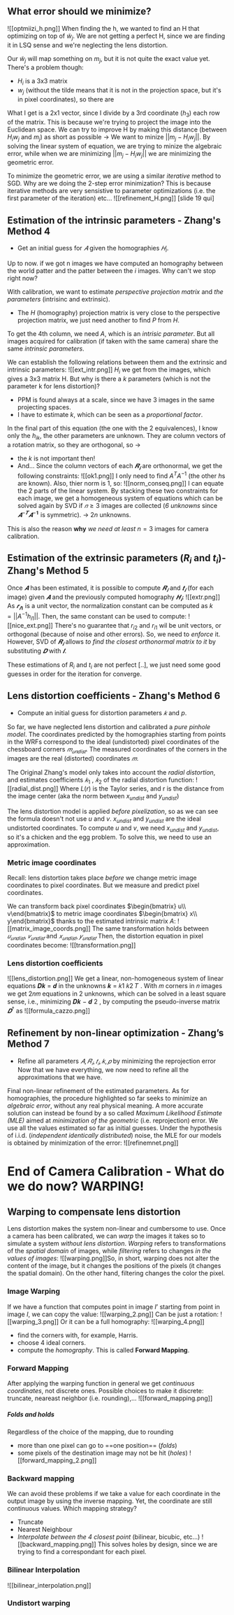 ## What error should we minimize?
![[optmiizi_h.png]]
When finding the h, we wanted to find an H that optimizing on top of $\tilde w_j$. 
We are not getting a perfect H, since we are finding it in LSQ sense and we're neglecting the lens distortion. 

Our $\tilde w_j$ will map something on $m_j$, but it is not quite the exact value yet.
There's a problem though:
- $H_i$ is a 3x3 matrix
- $w_j$ (without the tilde means that it is not in the projection space, but it's in pixel coordinates), so there are

What I get is a 2x1 vector, since I divide by a 3rd coordinate ($h_3$) each row of the matrix. This is because we're trying to project the image into the Euclidean space. 
We can try to improve H by making this distance (between $H_iw_j$ and $m_j$) as short as possible -> We want to minize $||m_j - H_iw_j||$. 
By solving the linear system of equation, we are trying to minize the algebraic error, while when we are minimizing $||m_j - H_iw_j||$ we are minimizing the geometric error.

To minimize the geometric error, we are using a similar _iterative_ method to SGD. 
Why are we doing the 2-step error minimization?
This is because iterative methods are very sensistive to parameter optimizations (i.e. the first parameter of the iteration) etc... 
![[refinement_H.png]]
[slide 19 qui]


## Estimation of the intrinsic parameters - Zhang's Method 4 
- Get an initial guess for $𝐴$ given the homographies $𝐻_i$.

Up to now. if we got n images we have computed an homography between the world patter and the patter between the $i$ images. Why can't we stop right now?

With calibration, we want to estimate _perspective projection matrix_ and _the parameters_ (intrisinc and extrinsic).
- The $H$ (homography) projection matrix is very close to the perspective projection matrix, we just need another to find $P$ from $H$.

To get the 4th column, we need $A$, which is an _intrisic parameter_. But all images acquired for calibration (if taken with the same camera) share the same _intrinsic parameters_.  

We can establish the following relations between them and the extrinsic and intrinsic parameters:
![[ext_intr.png]]
$H_i$ we get from the images, which gives a 3x3 matrix H. 
But why is there a $k$ parameters (which is not the parameter k for lens distortion)? 
- PPM is found always at a scale, since we have 3 images in the same projecting spaces. 
- I have to estimate $k$, which can be seen as a _proportional factor_.

In the final part of this equation (the one with the 2 equivalences), I know only the $h_{ik}$, the other parameters are unknown. 
They are column vectors of a rotation matrix, so they are orthogonal, so -> 
- the $k$ is not important then!
- And...
Since the column vectors of each $𝑹_𝒊$ are orthonormal, we get the following constraints:
![[ok1.png]]
I only need to find $A^TA^{-1}$ (the other $h$s are known). 
Also, thier norm is 1, so:
![[norm_conseq.png]]
I can equate the 2 parts of the linear system. 
By stacking these two constraints for each image, we get a homogeneous system of equations which can be solved again by SVD if $𝑛 ≥ 3$ images are collected (_6 unknowns_ since $𝑨^{−𝑻}𝑨^{−𝟏}$ is symmetric).
-> $2n$ unknowns. 

This is also the reason __why__ _we need at least_ $n = 3$ images for camera calibration. 

## Estimation of the extrinsic parameters ($R_i$ and $t_i$)- Zhang's Method 5
Once $𝑨$ has been estimated, it is possible to compute $𝑹_𝒊$ and $𝒕_𝒊$ (for each image) given $𝑨$ and the previously computed homography $𝑯_𝒊$:
![[extr.png]]
As $𝒓_{𝒊𝟏}$ is a unit vector, the normalization constant can be computed as $k = ||A^{-1}h_{i1}||$.
Then, the same constant can be used to compute:
![[nice_ext.png]]
There's no guarantee that $r_{i2}$ and $r_{i1}$ wil be unit vectors, or orthogonal (because of noise and other errors). So, we need to _enforce_ it.
However, SVD of $𝑹_𝒊$ allows _to find the closest orthonormal matrix to it_ by substituting $𝑫$ with $𝑰$.

These estimations of $R_i$ and $t_i$ are not perfect [..], we just need some good guesses in order for the iteration for converge. 

## Lens distortion coefficients - Zhang's Method 6
- Compute an initial guess for distortion parameters $𝑘$ and $p$.

So far, we have neglected lens distortion and calibrated a _pure pinhole model_. The coordinates predicted by the homographies starting from points in the WRFs correspond to the ideal (undistorted) pixel coordinates of the chessboard corners $𝑚_{𝑢𝑛𝑑𝑖𝑠𝑡}$. The measured coordinates of the corners in the images are the real (distorted) coordinates $𝑚$.

The Original Zhang's model only takes into account the _radial distortion_, and estimates coefficients $𝑘_1$ , $𝑘_2$ of the radial distortion function:
![[radial_dist.png]]
Where $L(r)$ is the Taylor series, and r is the distance from the image center (aka the norm between $x_{undist}$ and $y_{undist}$)

The lens distortion model is applied _before pixelization_, so as we can see the formula doesn't not use $u$ and $v$.
$x_{undist}$ and $y_{undist}$ are the ideal undistorted coordinates. 
To compute $u$ and $v$, we need $x_{undist}$ and $y_{undist}$, so it's a chicken and the egg problem. To solve this, we need to use an approximation. 

### Metric image coordinates
Recall: lens distortion takes place _before_ we change metric image coordinates to pixel coordinates. But we measure and predict pixel coordinates.

We can transform back pixel coordinates $\begin{bmatrix}  u\\  v\end{bmatrix}$ to metric image coordinates  $\begin{bmatrix}  x\\  y\end{bmatrix}$ thanks to the estimated intrinsic matrix $A$: 
![[matrix_image_coords.png]]
The same transformation holds between $𝑢_{𝑢𝑛𝑑𝑖𝑠𝑡}$, $𝑣_{𝑢𝑛𝑑𝑖𝑠𝑡}$ and $𝑥_{𝑢𝑛𝑑𝑖𝑠𝑡}$, $𝑦_{𝑢𝑛𝑑𝑖𝑠𝑡}$
Then, the distortion equation in pixel coordinates become:
![[transformation.png]]

### Lens distortion coefficients
![[lens_distortion.png]]
We get a linear, non-homogeneous system of linear equations 𝑫𝒌 = 𝒅 in the unknowns 𝒌 =  𝑘1 𝑘2 𝑇 . With 𝑚 corners in 𝑛 images we get 2𝑛𝑚 equations in 2 unknowns, which can be solved in a least square sense, i.e., minimizing 𝑫𝒌 − 𝒅 2 , by computing the pseudo-inverse matrix $𝑫^†$ as
![[formula_cazzo.png]]

## Refinement by non-linear optimization - Zhang’s Method 7
- Refine all parameters $𝐴, 𝑅_𝑖 ,𝑡_𝑖 , 𝑘, 𝑝$ by minimizing the reprojection error
Now that we have everything, we now need to refine all the approximations that we have. 

Final non-linear refinement of the estimated parameters. As for homographies, the procedure highlighted so far seeks to minimize an _algebraic error_, without any real physical meaning.
A more accurate solution can instead be found by a so called _Maximum Likelihood Estimate (MLE)_ aimed at _minimization of the geometric_ (i.e. reprojection) error.
We use all the values estimated so far as initial guesses. Under the hypothesis of i.i.d. (_independent identically distributed_) noise, the MLE for our models is obtained by minimization of the error:
![[refinemnet.png]]

# End of Camera Calibration - What do we do now? WARPING!
## Warping to compensate lens distortion
Lens distortion makes the system non-linear and cumbersome to use. Once a camera has been calibrated, we can _warp_ the images it takes so to simulate a system _without lens distortion_. 
_Warping_ refers to transformations of the _spatial domain_ of images, while _filtering_ refers to changes _in the values of images_:
![[warping.png]]So, in short, warping does not alter the content of the image, but it changes the positions of the pixels (it changes the spatial domain). 
On the other hand, filtering changes the color the pixel. 

### Image Warping
If we have a function that computes point in image $I’$ starting from point in image $I$, we can copy the value:
![[warping_2.png]]
Can be just a rotation:
![[warping_3.png]]
Or it can be a full homography:
![[warping_4.png]]
- find the corners with, for example, Harris. 
- choose 4 ideal corners.
- compute the _homography_. 
This is called __Forward Mapping__.

### Forward Mapping
After applying the warping function in general we get _continuous coordinates_, not discrete ones. Possible choices to make it discrete: truncate, neareast neighbor (i.e. rounding),...
![[forward_mapping.png]]

##### Folds and holds
Regardless of the choice of the mapping, due to rounding 
- more than one pixel can go to ==one position== (_folds_) 
- some pixels of the destination image may not be hit (_holes_)
![[forward_mapping_2.png]]

### Backward mapping
We can avoid these problems if we take a value for each coordinate in the output image by using the inverse mapping.
Yet, the coordinate are still continuous values. Which mapping strategy? 
- Truncate 
- Nearest Neighbour 
- _Interpolate between the 4 closest point_ (bilinear, bicubic, etc…)
![[backward_mapping.png]]
This solves holes by design, since we are trying to find a correspondant for each pixel.  

### Bilinear Interpolation
![[bilinear_interpolation.png]]

### Undistort warping
